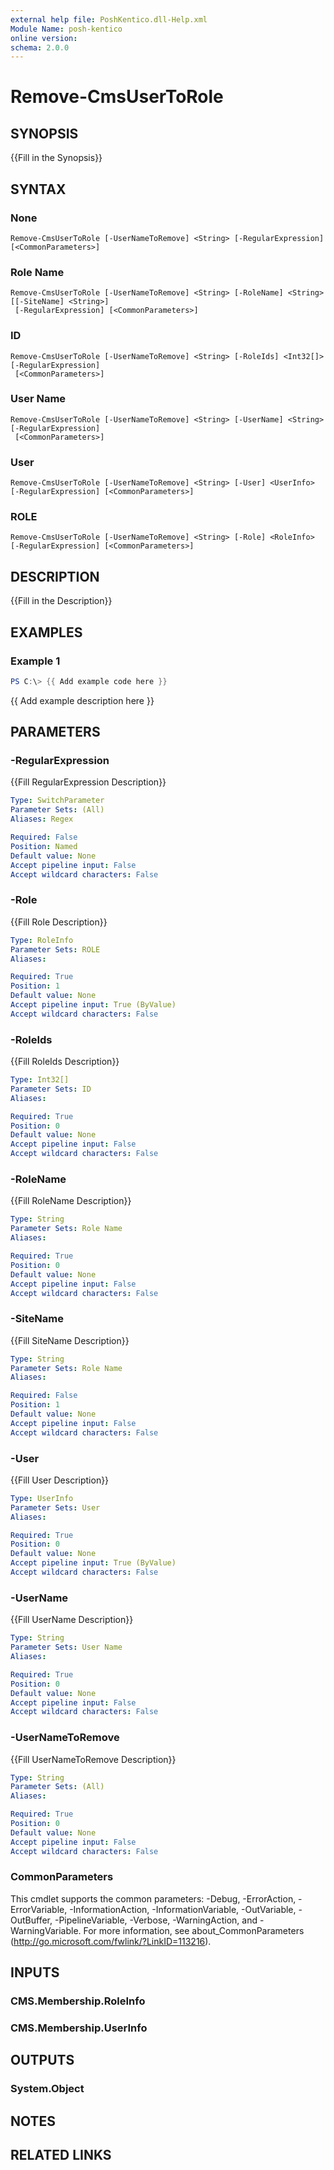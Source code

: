 ```yaml
---
external help file: PoshKentico.dll-Help.xml
Module Name: posh-kentico
online version:
schema: 2.0.0
---
```


# Remove-CmsUserToRole

## SYNOPSIS
{{Fill in the Synopsis}}

## SYNTAX

### None
```
Remove-CmsUserToRole [-UserNameToRemove] <String> [-RegularExpression] [<CommonParameters>]
```

### Role Name
```
Remove-CmsUserToRole [-UserNameToRemove] <String> [-RoleName] <String> [[-SiteName] <String>]
 [-RegularExpression] [<CommonParameters>]
```

### ID
```
Remove-CmsUserToRole [-UserNameToRemove] <String> [-RoleIds] <Int32[]> [-RegularExpression]
 [<CommonParameters>]
```

### User Name
```
Remove-CmsUserToRole [-UserNameToRemove] <String> [-UserName] <String> [-RegularExpression]
 [<CommonParameters>]
```

### User
```
Remove-CmsUserToRole [-UserNameToRemove] <String> [-User] <UserInfo> [-RegularExpression] [<CommonParameters>]
```

### ROLE
```
Remove-CmsUserToRole [-UserNameToRemove] <String> [-Role] <RoleInfo> [-RegularExpression] [<CommonParameters>]
```

## DESCRIPTION
{{Fill in the Description}}

## EXAMPLES

### Example 1
```powershell
PS C:\> {{ Add example code here }}
```

{{ Add example description here }}

## PARAMETERS

### -RegularExpression
{{Fill RegularExpression Description}}

```yaml
Type: SwitchParameter
Parameter Sets: (All)
Aliases: Regex

Required: False
Position: Named
Default value: None
Accept pipeline input: False
Accept wildcard characters: False
```

### -Role
{{Fill Role Description}}

```yaml
Type: RoleInfo
Parameter Sets: ROLE
Aliases:

Required: True
Position: 1
Default value: None
Accept pipeline input: True (ByValue)
Accept wildcard characters: False
```

### -RoleIds
{{Fill RoleIds Description}}

```yaml
Type: Int32[]
Parameter Sets: ID
Aliases:

Required: True
Position: 0
Default value: None
Accept pipeline input: False
Accept wildcard characters: False
```

### -RoleName
{{Fill RoleName Description}}

```yaml
Type: String
Parameter Sets: Role Name
Aliases:

Required: True
Position: 0
Default value: None
Accept pipeline input: False
Accept wildcard characters: False
```

### -SiteName
{{Fill SiteName Description}}

```yaml
Type: String
Parameter Sets: Role Name
Aliases:

Required: False
Position: 1
Default value: None
Accept pipeline input: False
Accept wildcard characters: False
```

### -User
{{Fill User Description}}

```yaml
Type: UserInfo
Parameter Sets: User
Aliases:

Required: True
Position: 0
Default value: None
Accept pipeline input: True (ByValue)
Accept wildcard characters: False
```

### -UserName
{{Fill UserName Description}}

```yaml
Type: String
Parameter Sets: User Name
Aliases:

Required: True
Position: 0
Default value: None
Accept pipeline input: False
Accept wildcard characters: False
```

### -UserNameToRemove
{{Fill UserNameToRemove Description}}

```yaml
Type: String
Parameter Sets: (All)
Aliases:

Required: True
Position: 0
Default value: None
Accept pipeline input: False
Accept wildcard characters: False
```

### CommonParameters
This cmdlet supports the common parameters: -Debug, -ErrorAction, -ErrorVariable, -InformationAction, -InformationVariable, -OutVariable, -OutBuffer, -PipelineVariable, -Verbose, -WarningAction, and -WarningVariable.
For more information, see about_CommonParameters (http://go.microsoft.com/fwlink/?LinkID=113216).

## INPUTS

### CMS.Membership.RoleInfo

### CMS.Membership.UserInfo

## OUTPUTS

### System.Object
## NOTES

## RELATED LINKS
